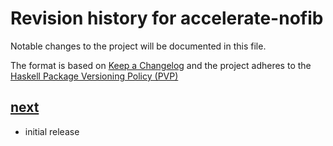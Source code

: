 # Revision history for accelerate-nofib

Notable changes to the project will be documented in this file.

The format is based on [Keep a Changelog](http://keepachangelog.com/) and the
project adheres to the [Haskell Package Versioning Policy
(PVP)](https://pvp.haskell.org)

## [next]

 * initial release


[next]:       https://github.com/tmcdonell/accelerate-nofib/compare/HEAD...HEAD

<!-- vim: nospell
 -->
